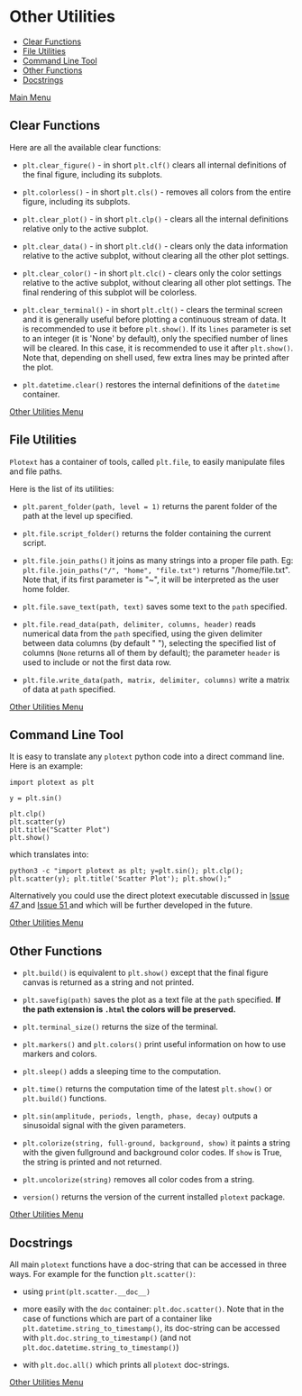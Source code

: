 # Other Utilities

- [ Clear Functions ](https://github.com/piccolomo/plotext/blob/master/readme/other.md#clear-functions)
- [ File Utilities ](https://github.com/piccolomo/plotext/blob/master/readme/other.md#file-utilities)
- [ Command Line Tool ](https://github.com/piccolomo/plotext/blob/master/readme/other.md#command-line-tool)
- [ Other Functions ](https://github.com/piccolomo/plotext/blob/master/readme/other.md#other-functions)
- [ Docstrings ](https://github.com/piccolomo/plotext/blob/master/readme/other.md#docstrings)

[ Main Menu ](https://github.com/piccolomo/plotext#main-menu)



## Clear Functions

Here are all the available clear functions:

- `plt.clear_figure()` - in short `plt.clf()` clears all internal definitions of the final figure, including its subplots.

- `plt.colorless()` - in short `plt.cls()` - removes all colors from the entire figure, including its subplots.

- `plt.clear_plot()` - in short `plt.clp()` - clears all the internal definitions relative only to the active subplot. 

- `plt.clear_data()` - in short `plt.cld()` - clears only the data information relative to the active subplot, without clearing all the other plot settings.

- `plt.clear_color()` - in short `plt.clc()` - clears only the color settings relative to the active subplot, without clearing all other plot settings. The final rendering of this subplot will be colorless.

- `plt.clear_terminal()` - in short `plt.clt()` - clears the terminal screen and it is generally useful before plotting a continuous stream of data. It is recommended to use it before `plt.show()`. If its `lines` parameter is set to an integer (it is 'None' by default), only the specified number of lines will be cleared. In this case, it is recommended to use it after `plt.show()`. Note that, depending on shell used, few extra lines may be printed after the plot.

- `plt.datetime.clear()` restores the internal definitions of the `datetime` container.

[ Other Utilities Menu ](https://github.com/piccolomo/plotext/blob/master/readme/other.md#other-utilities)




## File Utilities

`Plotext` has a container of tools, called `plt.file`, to easily manipulate files and file paths.

Here is the list of its utilities:

- `plt.parent_folder(path, level = 1)` returns the parent folder of the path at the level up specified.

- `plt.file.script_folder()` returns the folder containing the current script.

- `plt.file.join_paths()` it joins as many strings into a proper file path. Eg: `plt.file.join_paths("/", "home", "file.txt")` returns "/home/file.txt". Note that, if its first parameter is "~", it will be interpreted as the user home folder.
 
- `plt.file.save_text(path, text)` saves some text to the `path` specified.

- `plt.file.read_data(path, delimiter, columns, header)` reads numerical data from the `path` specified, using the given delimiter between data columns (by default " "), selecting the specified list of columns (`None` returns all of them by default); the parameter `header` is used to include or not the first data row.

- `plt.file.write_data(path, matrix, delimiter, columns)` write a matrix of data at `path` specified.

[ Other Utilities Menu ](https://github.com/piccolomo/plotext/blob/master/readme/other.md#other-utilities)




## Command Line Tool

It is easy to translate any `plotext` python code into a direct command line. Here is an example:
```
import plotext as plt

y = plt.sin() 

plt.clp()
plt.scatter(y)
plt.title("Scatter Plot")
plt.show()
```
which  translates into:
```
python3 -c "import plotext as plt; y=plt.sin(); plt.clp(); plt.scatter(y); plt.title('Scatter Plot'); plt.show();"
```

Alternatively you could use the direct plotext executable discussed in [ Issue 47 ](https://github.com/piccolomo/plotext/issues/47) and [ Issue 51 ](https://github.com/piccolomo/plotext/issues/51) and which will be further developed in the future. 

[ Other Utilities Menu ](https://github.com/piccolomo/plotext/blob/master/readme/other.md#other-utilities)




## Other Functions

- `plt.build()` is equivalent to `plt.show()` except that the final figure canvas is returned as a string and not printed. 

- `plt.savefig(path)` saves the plot as a text file at the `path` specified. **If the path extension is `.html` the colors will be preserved.**

- `plt.terminal_size()` returns the size of the terminal.

- `plt.markers()` and `plt.colors()` print useful information on how to use markers and colors.

- `plt.sleep()` adds a sleeping time to the computation.

- `plt.time()` returns the computation time of the latest `plt.show()` or `plt.build()` functions. 

- `plt.sin(amplitude, periods, length, phase, decay)` outputs a sinusoidal signal with the given parameters.

- `plt.colorize(string, full-ground, background, show)` it paints a string with the given fullground and background color codes. If `show` is True, the string is printed and not returned.

- `plt.uncolorize(string)` removes all color codes from a string.

- `version()` returns the version of the current installed `plotext` package.

[ Other Utilities Menu ](https://github.com/piccolomo/plotext/blob/master/readme/other.md#other-utilities)



## Docstrings

All main `plotext` functions have a doc-string that can be accessed in three ways. For example for the function `plt.scatter()`:

- using `print(plt.scatter.__doc__)`

- more easily with the `doc` container: `plt.doc.scatter()`. Note that in the case of functions which are part of a container like `plt.datetime.string_to_timestamp()`, its  doc-string can be accessed with `plt.doc.string_to_timestamp()` (and not `plt.doc.datetime.string_to_timestamp()`)

- with `plt.doc.all()` which prints all `plotext` doc-strings.

[ Other Utilities Menu ](https://github.com/piccolomo/plotext/blob/master/readme/other.md#other-utilities)
